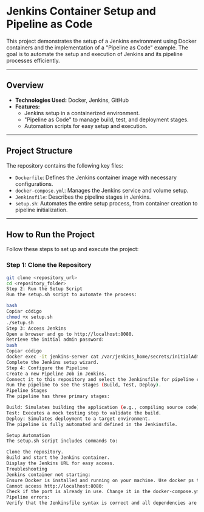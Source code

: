 # Jenkins Container Setup and Pipeline as Code  

This project demonstrates the setup of a Jenkins environment using Docker containers and the implementation of a "Pipeline as Code" example. The goal is to automate the setup and execution of Jenkins and its pipeline processes efficiently.  

---

## **Overview**  
- **Technologies Used:** Docker, Jenkins, GitHub  
- **Features:**  
  - Jenkins setup in a containerized environment.  
  - "Pipeline as Code" to manage build, test, and deployment stages.  
  - Automation scripts for easy setup and execution.  

---

## **Project Structure**  
The repository contains the following key files:  
- `Dockerfile`: Defines the Jenkins container image with necessary configurations.  
- `docker-compose.yml`: Manages the Jenkins service and volume setup.  
- `Jenkinsfile`: Describes the pipeline stages in Jenkins.  
- `setup.sh`: Automates the entire setup process, from container creation to pipeline initialization.  

---

## **How to Run the Project**  
Follow these steps to set up and execute the project:  

### **Step 1: Clone the Repository**  
```bash
git clone <repository_url>
cd <repository_folder>
Step 2: Run the Setup Script
Run the setup.sh script to automate the process:

bash
Copiar código
chmod +x setup.sh
./setup.sh
Step 3: Access Jenkins
Open a browser and go to http://localhost:8080.
Retrieve the initial admin password:
bash
Copiar código
docker exec -it jenkins-server cat /var/jenkins_home/secrets/initialAdminPassword
Complete the Jenkins setup wizard.
Step 4: Configure the Pipeline
Create a new Pipeline Job in Jenkins.
Connect it to this repository and select the Jenkinsfile for pipeline configuration.
Run the pipeline to see the stages (Build, Test, Deploy).
Pipeline Stages
The pipeline has three primary stages:

Build: Simulates building the application (e.g., compiling source code).
Test: Executes a mock testing step to validate the build.
Deploy: Simulates deployment to a target environment.
The pipeline is fully automated and defined in the Jenkinsfile.

Setup Automation
The setup.sh script includes commands to:

Clone the repository.
Build and start the Jenkins container.
Display the Jenkins URL for easy access.
Troubleshooting
Jenkins container not starting:
Ensure Docker is installed and running on your machine. Use docker ps to verify.
Cannot access http://localhost:8080:
Check if the port is already in use. Change it in the docker-compose.yml file if needed.
Pipeline errors:
Verify that the Jenkinsfile syntax is correct and all dependencies are installed in the container.
